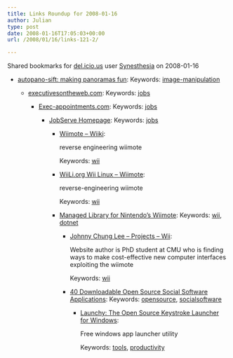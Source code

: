 ```yaml
---
title: Links Roundup for 2008-01-16
author: Julian
type: post
date: 2008-01-16T17:05:03+00:00
url: /2008/01/16/links-121-2/

---
```

Shared bookmarks for [del.icio.us][1] user  [Synesthesia][2] on 2008-01-16

  * [autopano-sift: making panoramas fun][3]: 
    Keywords: [image-manipulation][4]</li> 
    
      * [executivesontheweb.com][5]: 
        Keywords: [jobs][6]</li> 
        
          * [Exec-appointments.com][7]: 
            Keywords: [jobs][6]</li> 
            
              * [JobServe Homepage][8]: 
                Keywords: [jobs][6]</li> 
                
                  * [Wiimote &#8211; Wiiki][9]:
  
                    reverse engineering wiimote
  
                    Keywords: [wii][10]
                  * [WiiLi.org Wii Linux &#8211; Wiimote][11]:
  
                    reverse-engineering wiimote
  
                    Keywords: [wii][10]
                  * [Managed Library for Nintendo&#8217;s Wiimote][12]: 
                    Keywords: [wii][10], [dotnet][13]</li> 
                    
                      * [Johnny Chung Lee &#8211; Projects &#8211; Wii][14]:
  
                        Website author is PhD student at CMU who is finding ways to make cost-effective new computer interfaces exploiting the wiimote
  
                        Keywords: [wii][10]
                      * [40 Downloadable Open Source Social Software Applications][15]: 
                        Keywords: [opensource][16], [socialsoftware][17]</li> 
                        
                          * [Launchy: The Open Source Keystroke Launcher for Windows][18]:
  
                            Free windows app launcher utility
  
                            Keywords: [tools][19], [productivity][20]</ul>

 [1]: https://del.icio.us/
 [2]: https://del.icio.us/synesthesia
 [3]: https://user.cs.tu-berlin.de/~nowozin/autopano-sift "https://user.cs.tu-berlin.de/~nowozin/autopano-sift"
 [4]: https://del.icio.us/synesthesia/image-manipulation
 [5]: https://www.executivesontheweb.com/ "https://www.executivesontheweb.com/"
 [6]: https://del.icio.us/synesthesia/jobs
 [7]: https://www.exec-appointments.com/ "https://www.exec-appointments.com/"
 [8]: https://www.jobserve.com/ "https://www.jobserve.com/"
 [9]: https://wiibrew.org/index.php?title=Wiimote "https://wiibrew.org/index.php?title=Wiimote"
 [10]: https://del.icio.us/synesthesia/wii
 [11]: https://www.wiili.org/index.php/Wiimote "https://www.wiili.org/index.php/Wiimote"
 [12]: https://blogs.msdn.com/coding4fun/archive/2007/03/14/1879033.aspx "https://blogs.msdn.com/coding4fun/archive/2007/03/14/1879033.aspx"
 [13]: https://del.icio.us/synesthesia/dotnet
 [14]: https://www.cs.cmu.edu/~johnny/projects/wii "https://www.cs.cmu.edu/~johnny/projects/wii"
 [15]: https://www.maxkiesler.com/index.php/weblog/comments/40_downloadable_open_source_social_software_applications "https://www.maxkiesler.com/index.php/weblog/comments/40_downloadable_open_source_social_software_applications"
 [16]: https://del.icio.us/synesthesia/opensource
 [17]: https://del.icio.us/synesthesia/socialsoftware
 [18]: https://www.launchy.net/ "https://www.launchy.net/"
 [19]: https://del.icio.us/synesthesia/tools
 [20]: https://del.icio.us/synesthesia/productivity